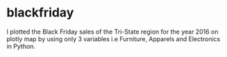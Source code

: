# blackfriday
I plotted the Black Friday sales of the Tri-State region for the year 2016 on plotly map by using only 3 variables i.e Furniture, Apparels and Electronics in Python.
